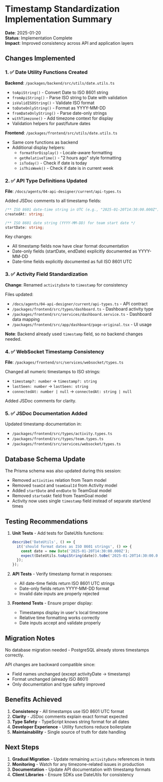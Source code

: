 # Timestamp Standardization Implementation Summary

**Date**: 2025-01-20  
**Status**: Implementation Complete  
**Impact**: Improved consistency across API and application layers

## Changes Implemented

### 1. ✅ Date Utility Functions Created

**Backend**: `/packages/backend/src/utils/date.utils.ts`
- `toApiString()` - Convert Date to ISO 8601 string
- `fromApiString()` - Parse ISO string to Date with validation
- `isValidISOString()` - Validate ISO format
- `toDateOnlyString()` - Format as YYYY-MM-DD
- `fromDateOnlyString()` - Parse date-only strings
- `withTimezone()` - Add timezone context for display
- Validation helpers for past/future dates

**Frontend**: `/packages/frontend/src/utils/date.utils.ts`
- Same core functions as backend
- Additional display helpers:
  - `formatForDisplay()` - Locale-aware formatting
  - `getRelativeTime()` - "2 hours ago" style formatting
  - `isToday()` - Check if date is today
  - `isThisWeek()` - Check if date is in current week

### 2. ✅ API Type Definitions Updated

**File**: `/docs/agents/04-api-designer/current/api-types.ts`

Added JSDoc comments to all timestamp fields:
```typescript
/** ISO 8601 date-time string in UTC (e.g., "2025-01-20T14:30:00.000Z") */
createdAt: string;

/** ISO 8601 date string (YYYY-MM-DD) for team start date */
startDate: string;
```

Key changes:
- All timestamp fields now have clear format documentation
- Date-only fields (startDate, endDate) explicitly documented as YYYY-MM-DD
- Date-time fields explicitly documented as full ISO 8601 UTC

### 3. ✅ Activity Field Standardization

**Change**: Renamed `activityDate` to `timestamp` for consistency

Files updated:
- `/docs/agents/04-api-designer/current/api-types.ts` - API contract
- `/packages/frontend/src/types/dashboard.ts` - Dashboard activity type
- `/packages/frontend/src/services/dashboard.service.ts` - Dashboard data mapping
- `/packages/frontend/src/app/dashboard/page-original.tsx` - UI usage

**Note**: Backend already used `timestamp` field, so no backend changes needed.

### 4. ✅ WebSocket Timestamp Consistency

**File**: `/packages/frontend/src/services/websocket/types.ts`

Changed all numeric timestamps to ISO strings:
- `timestamp?: number` → `timestamp?: string`
- `lastSeen: number` → `lastSeen: string`
- `connectedAt: number | null` → `connectedAt: string | null`

Added JSDoc comments for clarity.

### 5. ✅ JSDoc Documentation Added

Updated timestamp documentation in:
- `/packages/frontend/src/types/activity.types.ts`
- `/packages/frontend/src/types/team.types.ts`
- `/packages/frontend/src/services/websocket/types.ts`

## Database Schema Update

The Prisma schema was also updated during this session:
- Removed `activities` relation from Team model
- Removed `teamId` and `teamGoalId` from Activity model
- Added `startDate` and `endDate` to TeamGoal model
- Removed `startedAt` field from TeamGoal model
- Activity now uses single `timestamp` field instead of separate start/end times

## Testing Recommendations

1. **Unit Tests** - Add tests for DateUtils functions:
   ```typescript
   describe('DateUtils', () => {
     it('should format dates as ISO 8601 strings', () => {
       const date = new Date('2025-01-20T14:30:00.000Z');
       expect(DateUtils.toApiString(date)).toBe('2025-01-20T14:30:00.000Z');
     });
   });
   ```

2. **API Tests** - Verify timestamp format in responses:
   - All date-time fields return ISO 8601 UTC strings
   - Date-only fields return YYYY-MM-DD format
   - Invalid date inputs are properly rejected

3. **Frontend Tests** - Ensure proper display:
   - Timestamps display in user's local timezone
   - Relative time formatting works correctly
   - Date inputs accept and validate properly

## Migration Notes

No database migration needed - PostgreSQL already stores timestamps correctly.

API changes are backward compatible since:
- Field names unchanged (except activityDate → timestamp)
- Format unchanged (already ISO 8601)
- Only documentation and type safety improved

## Benefits Achieved

1. **Consistency** - All timestamps use ISO 8601 UTC format
2. **Clarity** - JSDoc comments explain exact format expected
3. **Type Safety** - TypeScript knows string format for all dates
4. **Developer Experience** - Utility functions reduce boilerplate
5. **Maintainability** - Single source of truth for date handling

## Next Steps

1. **Gradual Migration** - Update remaining `activityDate` references in tests
2. **Monitoring** - Watch for any timezone-related issues in production
3. **Documentation** - Update API documentation with timestamp formats
4. **Client Libraries** - Ensure SDKs use DateUtils for consistency
